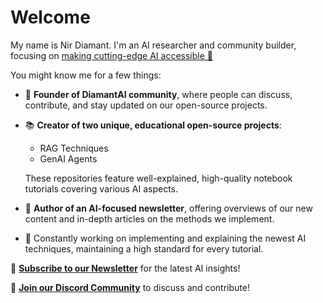 # Welcome
My name is Nir Diamant. I'm an AI researcher and community builder, focusing on <ins> making cutting-edge AI accessible 🤖 </ins>

You might know me for a few things:
* 💎 **Founder of DiamantAI community**, where people can discuss, contribute, and stay updated on our open-source projects.
* 📚 **Creator of two unique, educational open-source projects**:
   * RAG Techniques
   * GenAI Agents
  
  These repositories feature well-explained, high-quality notebook tutorials covering various AI aspects.
* 📧 **Author of an AI-focused newsletter**, offering overviews of our new content and in-depth articles on the methods we implement.
* 🚀 Constantly working on implementing and explaining the newest AI techniques, maintaining a high standard for every tutorial.

📢 **[Subscribe to our Newsletter](https://diamantai.substack.com/)** for the latest AI insights!

🤝 **[Join our Discord Community](https://discord.gg/cA6Aa4uyDX)** to discuss and contribute!
